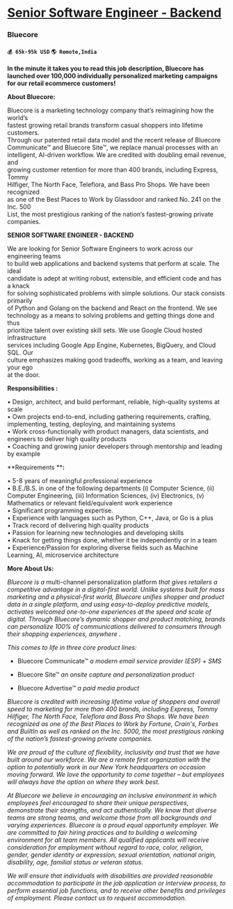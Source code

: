 # [Senior Software Engineer - Backend](https://www.remotewlb.com/apply/senior-software-engineer-backend-39740)  
### Bluecore  
#### `💰 65k-95k USD` `🌎 Remote,India`  

**In the minute it takes you to read this job description, Bluecore has launched over 100,000 individually personalized marketing campaigns for our retail ecommerce customers!**

**About Bluecore:**  
  
Bluecore is a marketing technology company that’s reimagining how the world’s  
fastest growing retail brands transform casual shoppers into lifetime customers.  
Through our patented retail data model and the recent release of Bluecore  
Communicate™ and Bluecore Site™, we replace manual processes with an  
intelligent, AI-driven workflow. We are credited with doubling email revenue, and  
growing customer retention for more than 400 brands, including Express, Tommy  
Hilfiger, The North Face, Teleflora, and Bass Pro Shops. We have been recognized  
as one of the Best Places to Work by Glassdoor and ranked No. 241 on the Inc. 500  
List, the most prestigious ranking of the nation’s fastest-growing private companies.  
  
**SENIOR SOFTWARE ENGINEER - BACKEND**  

We are looking for Senior Software Engineers to work across our engineering teams  
to build web applications and backend systems that perform at scale. The ideal  
candidate is adept at writing robust, extensible, and efficient code and has a knack  
for solving sophisticated problems with simple solutions. Our stack consists primarily  
of Python and Golang on the backend and React on the frontend. We see  
technology as a means to solving problems and getting things done and thus  
prioritize talent over existing skill sets. We use Google Cloud hosted infrastructure  
services including Google App Engine, Kubernetes, BigQuery, and Cloud SQL. Our  
culture emphasizes making good tradeoffs, working as a team, and leaving your ego  
at the door.  
  
**Responsibilities :**

  
• Design, architect, and build performant, reliable, high-quality systems at  
scale  
• Own projects end-to-end, including gathering requirements, crafting,  
implementing, testing, deploying, and maintaining systems  
• Work cross-functionally with product managers, data scientists, and  
engineers to deliver high quality products  
• Coaching and growing junior developers through mentorship and leading  
by example  
  
**Requirements ****:**

  
• 5-8 years of meaningful professional experience  
• B.E./B.S. in one of the following departments (i) Computer Science, (ii)  
Computer Engineering, (iii) Information Sciences, (iv) Electronics, (v)  
Mathematics or relevant field/equivalent work experience  
• Significant programming expertise.  
• Experience with languages such as Python, C++, Java, or Go is a plus  
• Track record of delivering high quality products  
• Passion for learning new technologies and developing skills  
• Knack for getting things done, whether it be independently or in a team  
• Experience/Passion for exploring diverse fields such as Machine  
Learning, AI, microservice architecture

**More About Us:**

_Bluecore_ _is a_ multi-channel personalization platform _that gives retailers a competitive advantage in a digital-first world. Unlike systems built for mass marketing and a physical-first world, Bluecore unifies shopper and product data in a single platform, and using easy-to-deploy predictive models, activates welcomed one-to-one experiences at the speed and scale of digital. Through Bluecore’s dynamic shopper and product matching, brands can personalize 100% of communications delivered to consumers through their shopping experiences, anywhere_ _._

_This comes to life in three core product lines:_

  * Bluecore Communicate™ _a modern email service provider (ESP) + SMS_

  * Bluecore Site™ _an onsite capture and personalization product_

  * Bluecore Advertise™ _a paid media product_

_Bluecore_ _is credited with increasing lifetime value of shoppers and overall speed to marketing for more than 400 brands, including Express, Tommy Hilfiger, The North Face, Teleflora and Bass Pro Shops._ _We have been recognized as one of the Best Places to Work by Fortune, Crain's, Forbes and BuiltIn as well as ranked on the Inc. 5000, the most prestigious ranking of the nation’s fastest-growing private companies._

_We are proud of the culture of flexibility, inclusivity and trust that we have built around our workforce. We are a remote first organization with the option to potentially work in our New York headquarters on occasion moving forward. We love the opportunity to come together – but employees will always have the option on where they work best._

_At Bluecore we believe in encouraging an inclusive environment in which employees feel encouraged to share their unique perspectives, demonstrate their strengths, and act authentically. We know that diverse teams are strong teams, and welcome those from all backgrounds and varying experiences. Bluecore is a proud equal opportunity employer. We are committed to fair hiring practices and to building a welcoming environment for all team members. All qualified applicants will receive consideration for employment without regard to race, color, religion, gender, gender identity or expression, sexual orientation, national origin, disability, age, familial status or veteran status._

_We will ensure that individuals with disabilities are provided reasonable accommodation to participate in the job application or interview process, to perform essential job functions, and to receive other benefits and privileges of employment. Please contact us to request accommodation._

